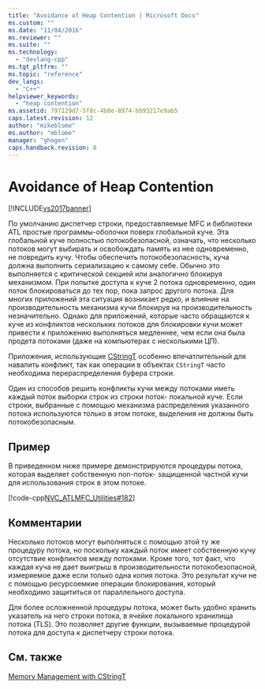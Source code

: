 ```yaml
---
title: "Avoidance of Heap Contention | Microsoft Docs"
ms.custom: ""
ms.date: "11/04/2016"
ms.reviewer: ""
ms.suite: ""
ms.technology: 
  - "devlang-cpp"
ms.tgt_pltfrm: ""
ms.topic: "reference"
dev_langs: 
  - "C++"
helpviewer_keywords: 
  - "heap contention"
ms.assetid: 797129d7-5f8c-4b0e-8974-bb93217e9ab5
caps.latest.revision: 12
author: "mikeblome"
ms.author: "mblome"
manager: "ghogen"
caps.handback.revision: 8
---
```

# Avoidance of Heap Contention
[!INCLUDE[vs2017banner](../assembler/inline/includes/vs2017banner.md)]

По умолчанию диспетчер строки, предоставляемые MFC и библиотеки ATL простые программы\-оболочки поверх глобальной куче.  Эта глобальной куче полностью потокобезопасной, означать, что несколько потоков могут выбирать и освобождать память из нее одновременно, не повредить кучу.  Чтобы обеспечить потокобезопасность, куча должна выполнить сериализацию к самому себе.  Обычно это выполняется с критической секцией или аналогично блокируя механизмом.  При попытке доступа к куче 2 потока одновременно, один поток блокироваться до тех пор, пока запрос другого потока.  Для многих приложений эта ситуация возникает редко, и влияние на производительность механизма кучи блокируя на производительность незначительно.  Однако для приложений, которые часто обращаются к куче из конфликтов нескольких потоков для блокировки кучи может привести к приложению выполняться медленнее, чем если она была продета потоками \(даже на компьютерах с несколькими ЦП\).  
  
 Приложения, использующие [CStringT](../atl-mfc-shared/reference/cstringt-class.md) особенно впечатлительный для навалить конфликт, так как операции в объектах `CStringT` часто необходима перераспределения буфера строки.  
  
 Один из способов решить конфликты кучи между потоками иметь каждый поток выборки строк из строки поток\- локальной куче.  Если строки, выбранные с помощью механизма распределения указанного потока используются только в этом потоке, выделения не должны быть потокобезопасным.  
  
## Пример  
 В приведенном ниже примере демонстрируются процедуры потока, которая выделяет собственную non\-поток\- защищенной частной кучи для использования строк в этом потоке.  
  
 [!code-cpp[NVC_ATLMFC_Utilities#182](../atl-mfc-shared/codesnippet/CPP/avoidance-of-heap-contention_1.cpp)]  
  
## Комментарии  
 Несколько потоков могут выполняться с помощью этой ту же процедуру потока, но поскольку каждый поток имеет собственную кучу отсутствие конфликтов между потоками.  Кроме того, тот факт, что каждая куча не дает выигрыш в производительности потокобезопасной, измеряемое даже если только одна копия потока.  Это результат кучи не с помощью ресурсоемкие операции блокирования, который необходимо защититься от параллельного доступа.  
  
 Для более осложненной процедуры потока, может быть удобно хранить указатель на него строки потока, в ячейке локального хранилища потока \(TLS\).  Это позволяет другие функции, вызываемые процедурой потока для доступа к диспетчеру строки потока.  
  
## См. также  
 [Memory Management with CStringT](../atl-mfc-shared/memory-management-with-cstringt.md)